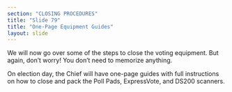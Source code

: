 ```yaml
---
section: "CLOSING PROCEDURES"
title: "Slide 79"
title: "One-Page Equipment Guides"
layout: slide
---
```


We will now go over some of the steps to close the voting equipment. But again, don’t worry! You don’t need to memorize anything.

On election day, the Chief will have one-page guides with full instructions on how to close and pack the Poll Pads, ExpressVote, and DS200 scanners.
